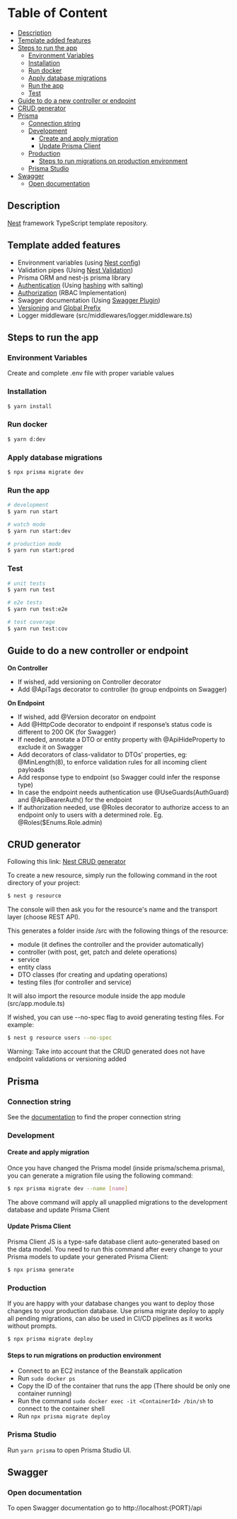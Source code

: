 # Table of Content

- [Description](#description)
- [Template added features](#template-added-features)
- [Steps to run the app](#steps-to-run-the-app)
  - [Environment Variables](#environment-variables)
  - [Installation](#installation)
  - [Run docker](#run-docker)
  - [Apply database migrations](#apply-database-migrations)
  - [Run the app](#run-the-app)
  - [Test](#test)
- [Guide to do a new controller or endpoint](#guide-to-do-a-new-controller-or-endpoint)
- [CRUD generator](#crud-generator)
- [Prisma](#prisma)
  - [Connection string](#connection-string)
  - [Development](#development)
    - [Create and apply migration](#create-and-apply-migration)
    - [Update Prisma Client](#update-prisma-client)
  - [Production](#production)
    - [Steps to run migrations on production environment](#steps-to-run-migrations-on-production-environment)
  - [Prisma Studio](#prisma-studio)
- [Swagger](#swagger)
  - [Open documentation](#open-documentation)

## Description

[Nest](https://github.com/nestjs/nest) framework TypeScript template repository.

## Template added features

- Environment variables (using [Nest config](https://docs.nestjs.com/techniques/configuration#configuration))
- Validation pipes (Using [Nest Validation](https://docs.nestjs.com/techniques/validation))
- Prisma ORM and nest-js prisma library
- [Authentication](https://docs.nestjs.com/security/authentication) (Using [hashing](https://docs.nestjs.com/security/encryption-and-hashing#hashing) with salting)
- [Authorization](https://docs.nestjs.com/security/authorization#authorization) (RBAC Implementation)
- Swagger documentation (Using [Swagger Plugin](https://docs.nestjs.com/openapi/cli-plugin#cli-plugin))
- [Versioning](https://docs.nestjs.com/techniques/versioning#usage) and [Global Prefix](https://docs.nestjs.com/faq/global-prefix)
- Logger middleware (src/middlewares/logger.middleware.ts)

## Steps to run the app

### Environment Variables

Create and complete .env file with proper variable values

### Installation

```bash
$ yarn install
```

### Run docker

```bash
$ yarn d:dev
```

### Apply database migrations

```bash
$ npx prisma migrate dev
```

### Run the app

```bash
# development
$ yarn run start

# watch mode
$ yarn run start:dev

# production mode
$ yarn run start:prod
```

### Test

```bash
# unit tests
$ yarn run test

# e2e tests
$ yarn run test:e2e

# test coverage
$ yarn run test:cov
```

## Guide to do a new controller or endpoint

**On Controller**

- If wished, add versioning on Controller decorator
- Add @ApiTags decorator to controller (to group endpoints on Swagger)

**On Endpoint**

- If wished, add @Version decorator on endpoint
- Add @HttpCode decorator to endpoint if response’s status code is different to 200 OK (for Swagger)
- If needed, annotate a DTO or entity property with @ApiHideProperty to exclude it on Swagger
- Add decorators of class-validator to DTOs’ properties, eg: @MinLength(8), to enforce validation rules for all incoming client payloads
- Add response type to endpoint (so Swagger could infer the response type)
- In case the endpoint needs authentication use @UseGuards(AuthGuard) and @ApiBearerAuth() for the endpoint
- If authorization needed, use @Roles decorator to authorize access to an endpoint only to users with a determined role. Eg. @Roles($Enums.Role.admin)

## CRUD generator

Following this link: [Nest CRUD generator](https://docs.nestjs.com/recipes/crud-generator)

To create a new resource, simply run the following command in the root directory of your project:

```bash
$ nest g resource
```

The console will then ask you for the resource's name and the transport layer (choose REST API).

This generates a folder inside /src with the following things of the resource:

- module (it defines the controller and the provider automatically)
- controller (with post, get, patch and delete operations)
- service
- entity class
- DTO classes (for creating and updating operations)
- testing files (for controller and service)

It will also import the resource module inside the app module (src/app.module.ts)

If wished, you can use --no-spec flag to avoid generating testing files. For example:

```bash
$ nest g resource users --no-spec
```

Warning: Take into account that the CRUD generated does not have endpoint validations or versioning added

## Prisma

### Connection string

See the [documentation](https://pris.ly/d/connection-strings) to find the proper connection string

### Development

#### Create and apply migration

Once you have changed the Prisma model (inside prisma/schema.prisma), you can generate a migration file using the following command:

```bash
$ npx prisma migrate dev --name [name]
```

The above command will apply all unapplied migrations to the development database and update Prisma Client

#### Update Prisma Client

Prisma Client JS is a type-safe database client auto-generated based on the data model.
You need to run this command after every change to your Prisma models to update your generated Prisma Client:

```bash
$ npx prisma generate
```

### Production

If you are happy with your database changes you want to deploy those changes to your production database. Use prisma migrate deploy to apply all pending migrations, can also be used in CI/CD pipelines as it works without prompts.

```bash
$ npx prisma migrate deploy
```

#### Steps to run migrations on production environment

- Connect to an EC2 instance of the Beanstalk application
- Run `sudo docker ps`
- Copy the ID of the container that runs the app (There should be only one container running)
- Run the command `sudo docker exec -it <ContainerId> /bin/sh` to connect to the container shell
- Run `npx prisma migrate deploy`

### Prisma Studio

Run `yarn prisma` to open Prisma Studio UI.

## Swagger

### Open documentation

To open Swagger documentation go to http://localhost:{PORT}/api
